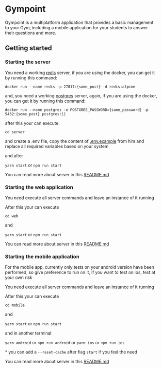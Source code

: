 # Gympoint

Gympoint is a multiplatform application that provides a basic management to your Gym, including a mobile application for your students to answer their questions and more.

## Getting started

### Starting the server

You need a working [redis](https://redis.io/) server, if you are using the docker, you can get it by running this command:

`docker run --name redis -p 27017:{some_post} -d redis:alpine`

and, you need a working [postgres](https://www.postgresql.org/) server, again, if you are using the docker, you can get it by running this command:

`docker run --name postgres -e POSTGRES_PASSWORD={same_password} -p 5432:{some_post} postgres:11`

after this your can execute:

`cd server`

and create a .env file, copy the content of [.env.example](/server/.env.example) from him and replace all required variables based on your system

and after

`yarn start` or `npm run start`

You can read more about server in this [README.md](/server/README.md)

### Starting the web application

You need execute all server commands and leave an instance of it running

After this your can execute

`cd web`

and

`yarn start` or `npm run start`

You can read more about server in this [README.md](/web/README.md)

### Starting the mobile application

For the mobile app, currently only tests on your android version have been performed, so give preference to run on it, if you want to test on ios, test at your own risk

You need execute all server commands and leave an instance of it running

After this your can execute

`cd mobile`

and

`yarn start` or `npm run start`

and in another terminal

`yarn android` or `npm run android` or `yarn ios` or `npm run ios`

\* you can add a `--reset-cache` after flag `start` if you feel the need

You can read more about server in this [README.md](/mobile/README.md)
